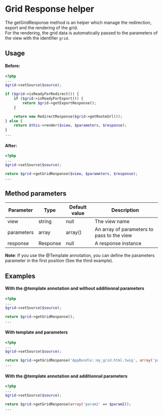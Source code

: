 Grid Response helper
====================

The getGridResponse method is an helper which manage the redirection, export and the rendering of the grid.  
For the rendering, the grid data is automatically passed to the parameters of the view with the identifier `grid`.

## Usage

#### Before:

```php
<?php
...
$grid->setSource($source);

if ($grid->isReadyForRedirect()) {
    if ($grid->isReadyForExport()) {
        return $grid->getExportResponse();
    }

    return new RedirectResponse($grid->getRouteUrl());
} else {
    return $this->render($view, $parameters, $response);
}
...
```

#### After:

```php
<?php
...
$grid->setSource($source);

return $grid->getGridResponse($view, $parameters, $response);
...
```

## Method parameters

| Parameter | Type | Default value | Description |
| --------- | ---- | ------------- | ----------- |
| view | string | null | The view name |
| parameters | array | array() | An array of parameters to pass to the view |
| response | Response | null | A response instance |

**Note**: If you use the @Template annotation, you can define the parameters parameter in the first position (See the third example).

## Examples

#### With the @template annotation and without additionnal parameters

```php
<?php
...
$grid->setSource($source);

return $grid->getGridResponse();
...
```

#### With template and parameters

```php
<?php
...
$grid->setSource($source);

return $grid->getGridResponse('AppBundle::my_grid.html.twig', array('param2' => $param2));
...
```

#### With the @template annotation and additionnal parameters

```php
<?php
...
$grid->setSource($source);

return $grid->getGridResponse(array('param2' => $param2));
...
```
